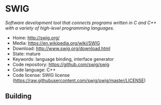# SWIG

_Software development tool that connects programs written in C and C++ with a variety of high-level programming languages._

- Home: http://swig.org/
- Media: https://en.wikipedia.org/wiki/SWIG
- Download: http://www.swig.org/download.html
- State: mature
- Keywords: language binding, interface generator
- Code repository: https://github.com/swig/swig
- Code language: C++
- Code license: SWIG license (https://raw.githubusercontent.com/swig/swig/master/LICENSE)

## Building

